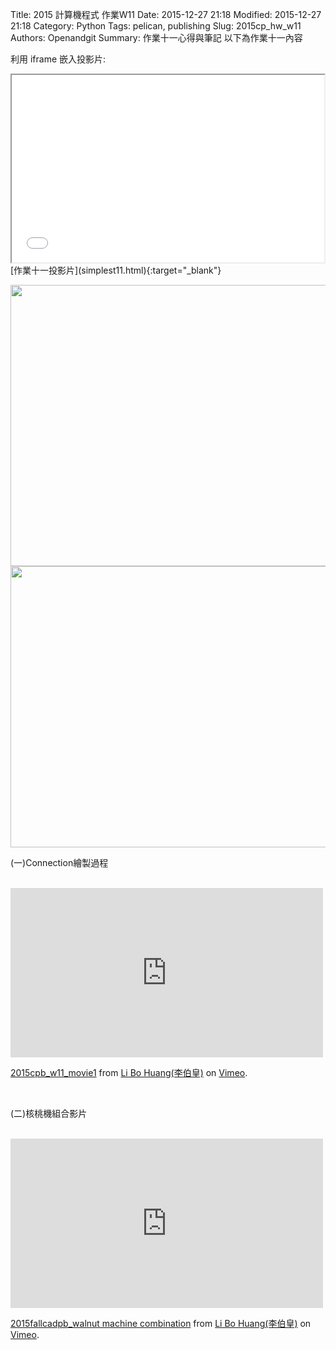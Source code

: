 Title: 2015 計算機程式 作業W11
Date: 2015-12-27 21:18
Modified: 2015-12-27 21:18
Category: Python
Tags: pelican, publishing
Slug: 2015cp_hw_w11
Authors: Openandgit
Summary: 作業十一心得與筆記
以下為作業十一內容 

利用 iframe 嵌入投影片:

<iframe src="simplest11.html" width="500" height="300"></iframe>
<br / >
[作業十一投影片](simplest11.html){:target="_blank"}
<br / >
</p>
<img src="https://copy.com/UcmNgceE8mxdrsCq"width="550"height="450">
<br / >
<img src="https://copy.com/TPklzsECNAOjjYBk"width="550"height="450">
<br / >
<p>(一)Connection繪製過程</p>
<br / >
<iframe src="https://player.vimeo.com/video/147972526" width="500" height="271" frameborder="0" webkitallowfullscreen mozallowfullscreen allowfullscreen></iframe> 
<br / >
<p><a href="https://vimeo.com/147972526">2015cpb_w11_movie1</a> from <a href="https://vimeo.com/user44933766">Li Bo Huang(李伯皇)</a> on <a href="https://vimeo.com">Vimeo</a>.</p>  
<br / >
<p>(二)核桃機組合影片</p>
<br / >
<iframe src="https://player.vimeo.com/video/149553485" width="500" height="271" frameborder="0" webkitallowfullscreen mozallowfullscreen allowfullscreen></iframe> 
<br / >
<p><a href="https://vimeo.com/149553485">2015fallcadpb_walnut machine combination</a> from <a href="https://vimeo.com/user44933766">Li Bo Huang(李伯皇)</a> on <a href="https://vimeo.com">Vimeo</a>.</p>

